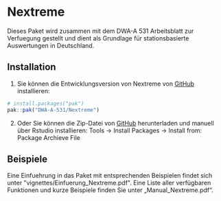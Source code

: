 ﻿
# Nextreme

<!-- badges: start -->
<!-- badges: end -->

Dieses Paket wird zusammen mit dem DWA-A 531 Arbeitsblatt zur Verfuegung gestellt und dient als Grundlage für stationsbasierte Auswertungen in Deutschland.

## Installation

1. Sie können die Entwicklungsversion von Nextreme von [GitHub](https://github.com/) installieren:

``` r
# install.packages("pak")
pak::pak("DWA-A-531/Nextreme")
```

2. Oder Sie können die Zip-Datei von [GitHub](https://github.com/) herunterladen und manuell über Rstudio installieren:
Tools -> Install Packages -> Install from: Package Archieve File

## Beispiele

Eine Einfuehrung in das Paket mit entsprechenden Beispielen findet sich unter "vignettes/Einfuerung_Nextreme.pdf".
Eine Liste aller verfügbaren Funktionen und kurze Beispiele finden Sie unter „Manual_Nextreme.pdf“.
